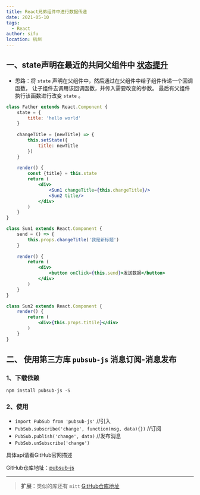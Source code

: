 ```yaml
---
title: React兄弟组件中进行数据传递
date: 2021-05-10
tags:
  - React
author: sifu
location: 杭州
---
```


## 一、state声明在最近的共同父组件中  [状态提升](https://react.docschina.org/docs/lifting-state-up.html)

- 思路：将 `state` 声明在父组件中，然后通过在父组件中给子组件传递一个回调函数， 
  让子组件去调用该回调函数，并传入需要改变的参数。
  最后有父组件执行该函数进行改变 `state` 。

```jsx
class Father extends React.Component {
    state = {
        title: 'hello world'
    }
    
    changeTitle = (newTitle) => {
        this.setState({
            title: newTitle
        })
    }
    
    render() {
        const {title} = this.state
        return (
            <div>
                <Sun1 changeTitle={this.changeTitle}/>
                <Sun2 title/>
            </div>
        )
    }
}

class Sun1 extends React.Component {
    send = () => {
        this.props.changeTitle('我是新标题')
    }
    
    render() {
        return (
            <div>
                <button onClick={this.send}>发送数据</button>
            </div>
        )
    }
}

class Sun2 extends React.Component {
    render() {
        return (
            <div>{this.props.titile}</div>
        )
    }
}
```

## 二、 使用第三方库 `pubsub-js` 消息订阅-消息发布

### 1、下载依赖

```shell
npm install pubsub-js -S
```

### 2、使用
- `import PubSub from 'pubsub-js'`  //引入
- `PubSub.subscribe('change', function(msg, data){})` //订阅
- `PubSub.publish('change', data)` //发布消息
- `PubSub.unSubscribe('change')`

具体api请看GitHub官网描述

GitHub仓库地址：[pubsub-js](https://github.com/mroderick/PubSubJS)

---

> **扩展**：类似的库还有 `mitt` [GitHub仓库地址](https://github.com/developit/mitt)

